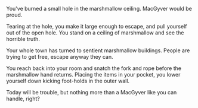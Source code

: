 You've burned a small hole in the marshmallow ceiling. MacGyver would be proud.

Tearing at the hole, you make it large enough to escape, and pull yourself out
of the open hole. You stand on a ceiling of marshmallow and see the horrible truth.

Your whole town has turned to sentient marshmallow buildings.
People are trying to get free, escape anyway they can.

You reach back into your room and snatch the fork and rope before the marshmallow
hand returns. Placing the items in your pocket, you lower yourself down kicking
foot-holds in the outer wall.

Today will be trouble, but nothing more than a MacGyver like you can handle,
right?
